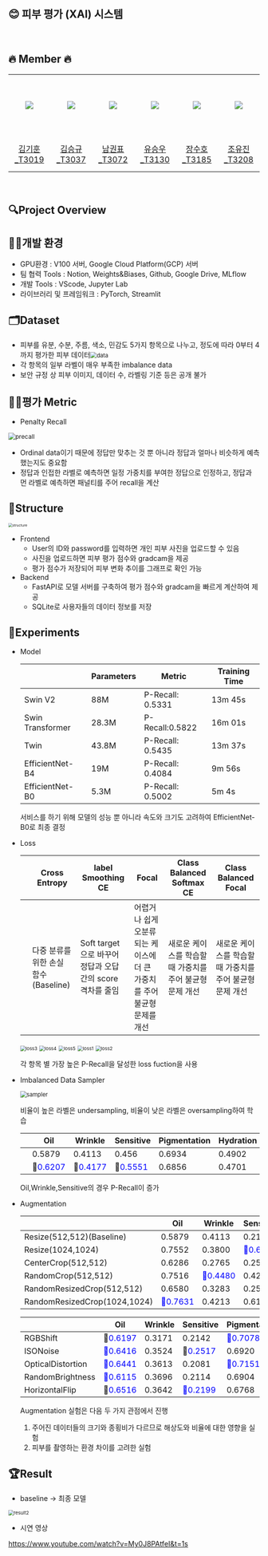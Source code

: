 ## 😊 피부 평가 (XAI) 시스템

&nbsp; 
## 🔥 Member 🔥
<table>
  <tr height="125px">
    <td align="center" width="120px">
      <a href="https://github.com/kimkihoon0515"><img src="https://avatars.githubusercontent.com/kimkihoon0515"/></a>
    </td>
    <td align="center" width="120px">
      <a href="https://github.com/ed-kyu"><img src="https://avatars.githubusercontent.com/ed-kyu"/></a>
    </td>
    <td align="center" width="120px">
      <a href="https://github.com/GwonPyo"><img src="https://avatars.githubusercontent.com/GwonPyo"/></a>
    </td>
    <td align="center" width="120px">
      <a href="https://github.com/ysw2946"><img src="https://avatars.githubusercontent.com/ysw2946"/></a>
    </td>
    <td align="center" width="120px">
      <a href="https://github.com/jsh0551"><img src="https://avatars.githubusercontent.com/jsh0551"/></a>
    </td>
    <td align="center" width="120px">
      <a href="https://github.com/YJ0522771"><img src="https://avatars.githubusercontent.com/YJ0522771"/></a>
    </td>

  </tr>
  <tr height="70px">
    <td align="center" width="120px">
      <a href="https://github.com/kimkihoon0515">김기훈_T3019</a>
    </td>
    <td align="center" width="120px">
      <a href="https://github.com/ed-kyu">김승규_T3037</a>
    </td>
    <td align="center" width="120px">
      <a href="https://github.com/GwonPyo">남권표_T3072</a>
    </td>
    <td align="center" width="120px">
      <a href="https://github.com/ysw2946">유승우_T3130</a>
    </td>
    <td align="center" width="120px">
      <a href="https://github.com/jsh0551">장수호_T3185</a>
    </td>
    <td align="center" width="120px">
      <a href="https://github.com/YJ0522771">조유진_T3208</a>
    </td>
  </tr>
</table>

&nbsp; 

## 🔍Project Overview

## 👩‍🏫개발 환경
- GPU환경 : V100 서버, Google Cloud Platform(GCP) 서버
- 팀 협력 Tools : Notion, Weights&Biases, Github, Google Drive, MLflow
- 개발 Tools : VScode, Jupyter Lab
- 라이브러리 및 프레임워크 : PyTorch, Streamlit

## 🗂️Dataset

- 피부를 유분, 수분, 주름, 색소, 민감도 5가지 항목으로 나누고, 정도에 따라 0부터 4까지 평가한 피부 데이터<img src=".\readme_file\data.jpg" alt="data" style="zoom: 80%;" />
- 각 항목의 일부 라벨이 매우 부족한 imbalance data
- 보안 규정 상 피부 이미지, 데이터 수, 라벨링 기준 등은 공개 불가

## 👨‍🏫평가 Metric

- Penalty Recall

<img src=".\readme_file\precall.jpg" alt="precall" style="zoom: 87%;" />

- Ordinal data이기 때문에 정답만 맞추는 것 뿐 아니라 정답과 얼마나 비슷하게 예측했는지도 중요함
- 정답과 인접한 라벨로 예측하면 일정 가중치를 부여한 정답으로 인정하고, 정답과 먼 라벨로 예측하면 패널티를 주어 recall을 계산

## 🧱Structure

<img src=".\readme_file\structure.jpg" alt="structure" style="zoom:50%;" />

* Frontend
  * User의 ID와 password를 입력하면 개인 피부 사진을 업로드할 수 있음
  * 사진을 업로드하면 피부 평가 점수와 gradcam을 제공
  * 평가 점수가 저장되어 피부 변화 추이를 그래프로 확인 가능
* Backend
  * FastAPI로 모델 서버를 구축하여 평가 점수와 gradcam을 빠르게 계산하여 제공
  * SQLite로 사용자들의 데이터 정보를 저장

## 🧪Experiments

- Model

  |                  | Parameters | Metric           | Training Time |
  | ---------------- | ---------- | ---------------- | ------------- |
  | Swin V2          | 88M        | P-Recall: 0.5331 | 13m 45s       |
  | Swin Transformer | 28.3M      | P-Recall:0.5822  | 16m 01s       |
  | Twin             | 43.8M      | P-Recall: 0.5435 | 13m 37s       |
  | EfficientNet-B4  | 19M        | P-Recall: 0.4084 | 9m 56s        |
  | EfficientNet-B0  | 5.3M       | P-Recall: 0.5002 | 5m 4s         |

  서비스를 하기 위해 모델의 성능 뿐 아니라 속도와 크기도 고려하여 EfficientNet-B0로 최종 결정

- Loss

  |      | Cross Entropy                        | label Smoothing CE                                       | Focal                                                        | Class Balanced Softmax CE                                | Class Balanced Focal                                     |
  | ---- | ------------------------------------ | -------------------------------------------------------- | ------------------------------------------------------------ | -------------------------------------------------------- | -------------------------------------------------------- |
  |      | 다중 분류를 위한 손실 함수(Baseline) | Soft target으로 바꾸어 정답과 오답간의 score 격차를 줄임 | 어렵거나 쉽게 오분류되는 케이스에 더 큰 가중치를 주어 불균형 문제를 개선 | 새로운 케이스를 학습할 때 가중치를 주어 불균형 문제 개선 | 새로운 케이스를 학습할 때 가중치를 주어 불균형 문제 개선 |

  <img src=".\readme_file\loss3.jpg" alt="loss3" style="zoom:67%;" />

  <img src=".\readme_file\loss4.jpg" alt="loss4" style="zoom:67%;" />

  <img src=".\readme_file\loss5.jpg" alt="loss5" style="zoom:67%;" />

  <img src=".\readme_file\loss1.jpg" alt="loss1" style="zoom:67%;" />

  <img src=".\readme_file\loss2.jpg" alt="loss2" style="zoom:67%;" />

  각 항목 별 가장 높은 P-Recall을 달성한 loss fuction을 사용

- Imbalanced Data Sampler

  <img src=".\readme_file\sampler.jpg" alt="sampler" style="zoom:80%;" />

  비율이 높은 라벨은 undersampling, 비율이 낮은 라벨은 oversampling하여 학습

  |      | Oil                                             | Wrinkle                                         | Sensitive                                       | Pigmentation | Hydration |
  | ---- | ----------------------------------------------- | ----------------------------------------------- | ----------------------------------------------- | ------------ | --------- |
  |      | 0.5879                                          | 0.4113                                          | 0.456                                           | 0.6934       | 0.4902    |
  |      | &#x1F539;<span style="color:blue">0.6207</span> | &#x1F539;<span style="color:blue">0.4177</span> | &#x1F539;<span style="color:blue">0.5551</span> | 0.6856       | 0.4701    |

  Oil,Wrinkle,Sensitive의 경우 P-Recall이 증가

  <span style="color:blue">

  </span>

- Augmentation

  |                              | Oil                                             | Wrinkle                                         | Sensitive                                       | Pigmentation                                    | Hydration                                       |
  | ---------------------------- | ----------------------------------------------- | ----------------------------------------------- | ----------------------------------------------- | ----------------------------------------------- | ----------------------------------------------- |
  | Resize(512,512)(Baseline)    | 0.5879                                          | 0.4113                                          | 0.2158                                          | 0.6934                                          | 0.4908                                          |
  | Resize(1024,1024)            | 0.7552                                          | 0.3800                                          | <span style="color:blue">&#x1F539;0.6682</span> | &#x1F539;<span style="color:blue">0.8018</span> | 0.2022                                          |
  | CenterCrop(512,512)          | 0.6286                                          | 0.2765                                          | 0.2557                                          | 0.6671                                          | 0.4686                                          |
  | RandomCrop(512,512)          | 0.7516                                          | <span style="color:blue">&#x1F539;0.4480</span> | 0.4257                                          | <span style="color:blue">&#x1F539;0.7460</span> | 0.4745                                          |
  | RandomResizedCrop(512,512)   | 0.6580                                          | 0.3283                                          | 0.2549                                          | 0.7324                                          | <span style="color:blue">&#x1F539;0.5125</span> |
  | RandomResizedCrop(1024,1024) | <span style="color:blue">&#x1F539;0.7631</span> | 0.4213                                          | 0.6149                                          | 0.7803                                          | 0.2181                                          |

  |                   | Oil                                             | Wrinkle | Sensitive                                       | Pigmentation                                    | Hydration                                       |
  | ----------------- | ----------------------------------------------- | ------- | ----------------------------------------------- | ----------------------------------------------- | ----------------------------------------------- |
  | RGBShift          | &#x1F539;<span style="color:blue">0.6197</span> | 0.3171  | 0.2142                                          | <span style="color:blue">&#x1F539;0.7078</span> | <span style="color:blue">&#x1F539;0.5035</span> |
  | ISONoise          | <span style="color:blue">&#x1F539;0.6416</span> | 0.3524  | &#x1F539;<span style="color:blue">0.2517</span> | 0.6920                                          | 0.4390                                          |
  | OpticalDistortion | <span style="color:blue">&#x1F539;0.6441</span> | 0.3613  | 0.2081                                          | <span style="color:blue">&#x1F539;0.7151</span> | 0.4653                                          |
  | RandomBrightness  | <span style="color:blue">&#x1F539;0.6115</span> | 0.3696  | 0.2114                                          | 0.6904                                          | 0.4637                                          |
  | HorizontalFlip    | &#x1F539;<span style="color:blue">0.6516</span> | 0.3642  | <span style="color:blue">&#x1F539;0.2199</span> | 0.6768                                          | 0.3491                                          |

  Augmentation 실험은 다음 두 가지 관점에서 진행

  1) 주어진 데이터들의 크기와 종횡비가 다르므로 해상도와 비율에 대한 영향을 실험
  2) 피부를 촬영하는 환경 차이를 고려한 실험

  

  

## 🏆Result

- baseline -> 최종 모델

<img src=".\readme_file\result2.jpg" alt="result2" style="zoom:67%;" />

- 시연 영상

https://www.youtube.com/watch?v=My0J8PAtfeI&t=1s
